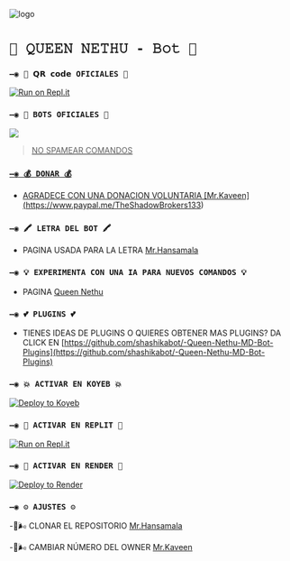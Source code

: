![logo](https://i.ibb.co/h8mHLj8/103902036-removebg-preview.png)

# `🧿 𝚀𝚄𝙴𝙴𝙽 𝙽𝙴𝚃𝙷𝚄 - 𝙱𝚘𝚝 🔮`

### `—◉ 🔗 𝗤𝗥 𝗰𝗼𝗱𝗲 OFICIALES 🔗`

[![Run on Repl.it](https://replit.com/@MusicParadise/Queen-Nethu-QR?v=1)](https://replit.com/@MusicParadise/Queen-Nethu-QR?v=1) 


### `—◉ 🤖 BOTS OFICIALES 🤖`

<a href="https://api.whatsapp.com/send/?phone=5219991402134&text=/estado&type=phone_number&app_absent=0" target="blank"><img src="https://img.shields.io/badge/BOT_OFICIAL_1-25D366?style=for-the-badge&logo=whatsapp&logoColor=white" />

 > NO SPAMEAR COMANDOS

### `—◉ 💰 DONAR 💰`
- AGRADECE CON UNA DONACION VOLUNTARIA [Mr.Kaveen] (https://www.paypal.me/TheShadowBrokers133)

### `—◉ 🖍 LETRA DEL BOT 🖍`
- PAGINA USADA PARA LA LETRA [Mr.Hansamala](https://smiley.cool/es/weirdmaker.php)

### `—◉ 💡 EXPERIMENTA CON UNA IA PARA NUEVOS COMANDOS 💡`
- PAGINA [Queen Nethu](https://beta.openai.com/playground)

### `—◉ 💕 PLUGINS 💕`
- TIENES IDEAS DE PLUGINS O QUIERES OBTENER MAS PLUGINS? DA CLICK EN [https://github.com/shashikabot/-Queen-Nethu-MD-Bot-Plugins](https://github.com/shashikabot/-Queen-Nethu-MD-Bot-Plugins)
  
### `—◉ 💥 ACTIVAR EN KOYEB 💥`

[![Deploy to Koyeb](https://www.koyeb.com/static/images/deploy/button.svg)](https://app.koyeb.com/deploy?type=git&repository=https://github.com/BrunoSobrino/TheMystic-Bot-MD&branch=master&name=mysticbot)
  
### `—◉ 🌌 ACTIVAR EN REPLIT 🌌`

[![Run on Repl.it](https://repl.it/badge/github/shashikabot/-Queen-Nethu-MD-Bot-)](https://repl.it/github/shashikabot/-Queen-Nethu-MD-Bot-) 
  
### `—◉ 🔰 ACTIVAR EN RENDER 🔰`

[![Deploy to Render](https://render.com/images/deploy-to-render-button.svg)](https://dashboard.render.com/blueprint/new?repo=https%3A%2F%2Fgithub.com%2FBrunoSobrino%2FTheMystic-Bot-MD) 

### `—◉ ⚙️ AJUSTES ⚙️`
-👤🌬️ CLONAR EL REPOSITORIO [Mr.Hansamala](https://github.com/shashikabot/-Queen-Nethu-MD-Bot-/fork)

-👤🌬️ CAMBIAR NÚMERO DEL OWNER [Mr.Kaveen](https://github.com/shashikabot/-Queen-Nethu-MD-Bot-/blob/master/config.js)
